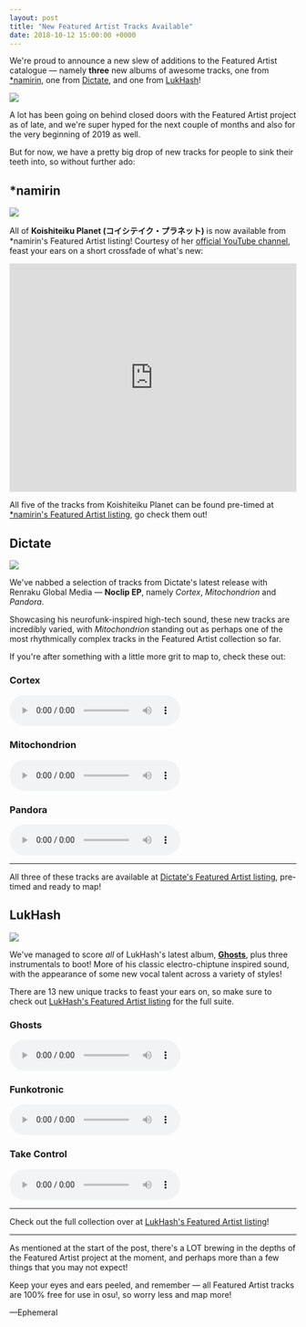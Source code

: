 ```yaml
---
layout: post
title: "New Featured Artist Tracks Available"
date: 2018-10-12 15:00:00 +0000
---
```


We're proud to announce a new slew of additions to the Featured Artist catalogue — namely **three** new albums of awesome tracks, one from [\*namirin](https://osu.ppy.sh/beatmaps/artists/18), one from [Dictate](https://osu.ppy.sh/beatmaps/artists/21), and one from [LukHash](https://osu.ppy.sh/beatmaps/artists/12)!

[![](/wiki/shared/news/2018-03-20-featured-artist-track-updates/banner.jpg)](https://osu.ppy.sh/beatmaps/artists)

A lot has been going on behind closed doors with the Featured Artist project as of late, and we're super hyped for the next couple of months and also for the very beginning of 2019 as well.

But for now, we have a pretty big drop of new tracks for people to sink their teeth into, so without further ado:

## \*namirin

[![](https://assets.ppy.sh/artists/18/header.jpg)](https://osu.ppy.sh/beatmaps/artists/18)

All of **Koishiteiku Planet (コイシテイク・プラネット)** is now available from \*namirin's Featured Artist listing! Courtesy of her [official YouTube channel](https://www.youtube.com/channel/UCb-crO2ATrJsm253151B4Vg), feast your ears on a short crossfade of what's new:

<iframe width="100%" height="400" src="https://www.youtube.com/embed/FNjoQE3inZw" frameborder="0" allow="autoplay; encrypted-media" allowfullscreen></iframe>

All five of the tracks from Koishiteiku Planet can be found pre-timed at [*namirin's Featured Artist listing](https://osu.ppy.sh/beatmaps/artists/18), go check them out!

## Dictate

[![](https://assets.ppy.sh/artists/21/header.jpg)](https://osu.ppy.sh/beatmaps/artists/21)

We've nabbed a selection of tracks from Dictate's latest release with Renraku Global Media — **Noclip EP**, namely *Cortex*, *Mitochondrion* and *Pandora*.

Showcasing his neurofunk-inspired high-tech sound, these new tracks are incredibly varied, with *Mitochondrion* standing out as perhaps one of the most rhythmically complex tracks in the Featured Artist collection so far.

If you're after something with a little more grit to map to, check these out:

### Cortex

<audio controls>
    <source src="https://assets.ppy.sh/artists/21/previews/599.mp3" type="audio/mpeg">
</audio>

### Mitochondrion

<audio controls>
    <source src="https://assets.ppy.sh/artists/21/previews/600.mp3" type="audio/mpeg">
</audio>

### Pandora

<audio controls>
    <source src="https://assets.ppy.sh/artists/21/previews/601.mp3" type="audio/mpeg">
</audio>

---

All three of these tracks are available at [Dictate's Featured Artist listing](https://osu.ppy.sh/beatmaps/artists/21), pre-timed and ready to map!

## LukHash

[![](https://assets.ppy.sh/artists/12/header.jpg)](https://osu.ppy.sh/beatmaps/artists/12)

We've managed to score *all* of LukHash's latest album, [**Ghosts**](https://lukhash.bandcamp.com/album/ghosts), plus three instrumentals to boot! More of his classic electro-chiptune inspired sound, with the appearance of some new vocal talent across a variety of styles!

There are 13 new unique tracks to feast your ears on, so make sure to check out [LukHash's Featured Artist listing](https://osu.ppy.sh/beatmaps/artists/12) for the full suite.

### Ghosts

<audio controls>
    <source src="https://assets.ppy.sh/artists/12/previews/609.mp3" type="audio/mpeg">
</audio>

### Funkotronic

<audio controls>
    <source src="https://assets.ppy.sh/artists/12/previews/607.mp3" type="audio/mpeg">
</audio>

### Take Control

<audio controls>
    <source src="https://assets.ppy.sh/artists/12/previews/614.mp3" type="audio/mpeg">
</audio>

---

Check out the full collection over at [LukHash's Featured Artist listing](https://osu.ppy.sh/beatmaps/artists/12)!

---

As mentioned at the start of the post, there's a LOT brewing in the depths of the Featured Artist project at the moment, and perhaps more than a few things that you may not expect!

Keep your eyes and ears peeled, and remember — all Featured Artist tracks are 100% free for use in osu!, so worry less and map more!

—Ephemeral
